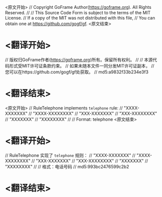 
<原文开始>
// Copyright GoFrame Author(https://goframe.org). All Rights Reserved.
//
// This Source Code Form is subject to the terms of the MIT License.
// If a copy of the MIT was not distributed with this file,
// You can obtain one at https://github.com/gogf/gf.
<原文结束>

# <翻译开始>
// 版权归GoFrame作者(https://goframe.org)所有。保留所有权利。
//
// 本源代码形式受MIT许可证条款约束。
// 如果未随本文件一同分发MIT许可证副本，
// 您可以在https://github.com/gogf/gf处获取。
// md5:a9832f33b234e3f3
# <翻译结束>


<原文开始>
// RuleTelephone implements `telephone` rule:
// "XXXX-XXXXXXX"
// "XXXX-XXXXXXXX"
// "XXX-XXXXXXX"
// "XXX-XXXXXXXX"
// "XXXXXXX"
// "XXXXXXXX"
//
// Format: telephone
<原文结束>

# <翻译开始>
// RuleTelephone 实现了 `telephone` 规则：
// "XXXX-XXXXXXX"
// "XXXX-XXXXXXXX"
// "XXX-XXXXXXX"
// "XXX-XXXXXXXX"
// "XXXXXXX"
// "XXXXXXXX"
//
// 格式：电话号码
// md5:993bc2476599c2b2
# <翻译结束>

